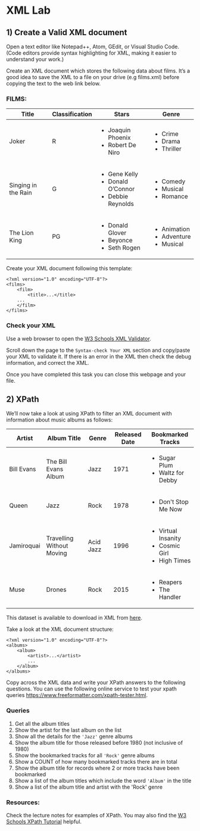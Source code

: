 # XML Lab

## 1) Create a Valid XML document

Open a text editor like Notepad++, Atom, GEdit, or Visual Studio Code. (Code editors provide syntax highlighting for XML, making it easier to understand your work.)

Create an XML document which stores the following data about films. It’s a good idea to save the XML to a file on your drive (e.g films.xml) before copying the text to the web link below. 

### FILMS:

| Title               | Classification | Stars                                                | Genre                                 |
| ------------------- | -------------- | ---------------------------------------------------- | ------------------------------------- |
| Joker               | R              | <ul><li>Joaquin Phoenix</li><li>Robert De Niro</li></ul>                  | <ul><li>Crime</li><li>Drama</li><li>Thriller</li></ul>        |
| Singing in the Rain | G              | <ul><li>Gene Kelly</li><li>Donald O’Connor</li><li>Debbie Reynolds</li></ul> | <ul><li>Comedy</li><li>Musical</li><li>Romance</li></ul>      |
| The Lion King       | PG             | <ul><li>Donald Glover</li><li>Beyonce</li><li>Seth Rogen</li></ul> | <ul><li>Animation</li><li>Adventure</li><li>Musical</li></ul> |

Create your XML document following this template:

```xml=
<?xml version="1.0" encoding="UTF-8"?>
<films>
    <film>
    	<title>...</title>
	...
    </film>
</films>
```


### Check your XML

Use a web browser to open the [W3 Schools XML Validator](https://www.w3schools.com/xml/xml_validator.asp).

Scroll down the page to the `Syntax-check Your XML` section and copy/paste your XML to validate it. If there is an error in the XML then check the debug information, and correct the XML. 

Once you have completed this task you can close this webpage and your file.

## 2) XPath

We’ll now take a look at using XPath to filter an XML document with information about music albums as follows:

| Artist     | Album Title               | Genre     | Released Date | Bookmarked Tracks                                 |
| ---------- | ------------------------- | --------- | ------------- | ------------------------------------------------- |
| Bill Evans | The Bill Evans Album      | Jazz      | 1971          | <ul><li>Sugar Plum</li><li>Waltz for Debby</li></ul>                   |
| Queen      | Jazz                      | Rock      | 1978          | <ul><li>Don't Stop Me Now</li></ul>                                 |
| Jamiroquai | Travelling Without Moving | Acid Jazz | 1996          | <ul><li>Virtual Insanity</li><li>Cosmic Girl</li><li>High Times</li></ul> |
| Muse       | Drones                    | Rock      | 2015          | <ul><li>Reapers</li><li>The Handler</li></ul>                         |

This dataset is available to download in XML from [here](f21df.xml). 

Take a look at the XML document structure:

```xml=
<?xml version="1.0" encoding="UTF-8"?>
<albums>
    <album>
        <artist>...</artist>
        ...
    </album>
</albums>
```

Copy across the XML data and write your XPath answers to the following questions. You can use the following online service to test your xpath queries https://www.freeformatter.com/xpath-tester.html.

### Queries

1. Get all the album titles
1. Show the artist for the last album on the list
1. Show all the details for the `'Jazz'` genre albums
1. Show the album title for those released before 1980 (not inclusive of 1980)
1. Show the bookmarked tracks for all `'Rock'` genre albums
1. Show a COUNT of how many bookmarked tracks there are in total
1. Show the album title for records where 2 or more tracks have been bookmarked
1. Show a list of the album titles which include the word `'Album'` in the title
1. Show a list of the album title and artist with the 'Rock' genre

   

### Resources:

Check the lecture notes for examples of XPath. You may also find the [W3 Schools XPath Tutorial](https://www.w3schools.com/xml/xpath_syntax.asp) helpful.
